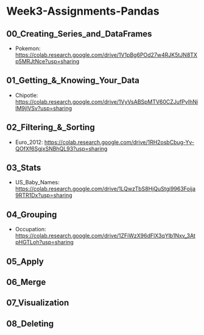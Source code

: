 # Week3-Assignments-Pandas

## 00_Creating_Series_and_DataFrames

- Pokemon: https://colab.research.google.com/drive/1V1pBg6POd27w4RJK5tJN8TXp5MRJtNce?usp=sharing

## 01_Getting_&_Knowing_Your_Data

- Chipotle: https://colab.research.google.com/drive/1VyVsABSpMTV60CZJufPyIhNilM9jIVSv?usp=sharing

## 02_Filtering_&_Sorting

- Euro_2012: https://colab.research.google.com/drive/1RH2osbCbug-Yv-QOfXf6SgjxSNBhQL93?usp=sharing

## 03_Stats

- US_Baby_Names: https://colab.research.google.com/drive/1LQwzTbS8HjQuStgi9963Foija9RTR1Dx?usp=sharing

## 04_Grouping

- Occupation: https://colab.research.google.com/drive/1ZFiWzX96dFlX3qYlb1Nxv_3AtpHGTLoh?usp=sharing

## 05_Apply

## 06_Merge

## 07_Visualization

## 08_Deleting
